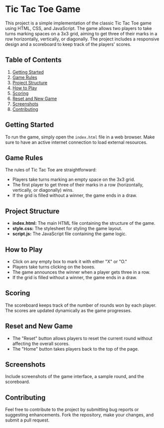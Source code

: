 # Tic Tac Toe Game

This project is a simple implementation of the classic Tic Tac Toe game using HTML, CSS, and JavaScript. The game allows two players to take turns marking spaces on a 3x3 grid, aiming to get three of their marks in a row horizontally, vertically, or diagonally. The project includes a responsive design and a scoreboard to keep track of the players' scores.

## Table of Contents

1. [Getting Started](#getting-started)
2. [Game Rules](#game-rules)
3. [Project Structure](#project-structure)
4. [How to Play](#how-to-play)
5. [Scoring](#scoring)
6. [Reset and New Game](#reset-and-new-game)
7. [Screenshots](#screenshots)
8. [Contributing](#contributing)

## Getting Started

To run the game, simply open the `index.html` file in a web browser. Make sure to have an active internet connection to load external resources.

## Game Rules

The rules of Tic Tac Toe are straightforward:

- Players take turns marking an empty space on the 3x3 grid.
- The first player to get three of their marks in a row (horizontally, vertically, or diagonally) wins.
- If the grid is filled without a winner, the game ends in a draw.

## Project Structure

- **index.html:** The main HTML file containing the structure of the game.
- **style.css:** The stylesheet for styling the game layout.
- **script.js:** The JavaScript file containing the game logic.

## How to Play

- Click on any empty box to mark it with either "X" or "O."
- Players take turns clicking on the boxes.
- The game announces the winner when a player gets three in a row.
- If the grid is filled without a winner, the game ends in a draw.

## Scoring

The scoreboard keeps track of the number of rounds won by each player. The scores are updated dynamically as the game progresses.

## Reset and New Game

- The "Reset" button allows players to reset the current round without affecting the overall scores.
- The "Home" button takes players back to the top of the page.

## Screenshots

Include screenshots of the game interface, a sample round, and the scoreboard.

## Contributing

Feel free to contribute to the project by submitting bug reports or suggesting enhancements. Fork the repository, make your changes, and submit a pull request.
